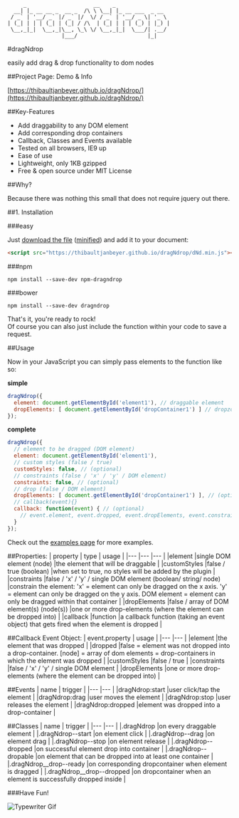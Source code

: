 ```text
     _                     __    _
  __| |_ __ __ _  __ _  /\ \ \__| |_ __ ___  _ __
 / _` | '__/ _` |/ _` |/  \/ / _` | '__/ _ \| '_ \
| (_| | | | (_| | (_| / /\  | (_| | | | (_) | |_) |
 \__,_|_|  \__,_|\__, \_\ \/ \__,_|_|  \___/| .__/
                 |___/                      |_|
```

#dragNdrop

easily add drag & drop functionality to dom nodes

##Project Page: Demo & Info

[https://thibaultjanbeyer.github.io/dragNdrop/](https://thibaultjanbeyer.github.io/dragNdrop/)

##Key-Features

- Add draggability to any DOM element
- Add corresponding drop containers
- Callback, Classes and Events available
- Tested on all browsers, IE9 up
- Ease of use
- Lightweight, only 1KB gzipped
- Free & open source under MIT License

##Why?

Because there was nothing this small that does not require jquery out there.


##1. Installation

###easy

Just [download the file](https://github.com/ThibaultJanBeyer/dragNdrop/blob/master/dist/dragNdrop.js) ([minified](https://github.com/ThibaultJanBeyer/dragNdrop/blob/master/dist/dNd.min.js)) and add it to your document:  
```html
<script src="https://thibaultjanbeyer.github.io/dragNdrop/dNd.min.js"></script>
```

###npm

```
npm install --save-dev npm-dragndrop
```

###bower

```
npm install --save-dev dragndrop
```

That's it, you're ready to rock!  
Of course you can also just include the function within your code to save a request.


##Usage

Now in your JavaScript you can simply pass elements to the function like so:

**simple**
```javascript
dragNdrop({
  element: document.getElementById('element1'), // draggable element
  dropElements: [ document.getElementById('dropContainer1') ] // dropzone (optional)
});
```
**complete**
```javascript
dragNdrop({
  // element to be dragged (DOM element)
  element: document.getElementById('element1'),
  // custom styles (false / true)
  customStyles: false, // (optional)
  // constraints (false / 'x' / 'y' / DOM element)
  constraints: false, // (optional)
  // drop (false / DOM element)
  dropElements: [ document.getElementById('dropContainer1') ], // (optional)
  // callback(event){}
  callback: function(event) { // (optional)
    // event.element, event.dropped, event.dropElements, event.constraints, event.customStyles
  }
});
```
Check out the [examples page](https://thibaultjanbeyer.github.io/dragNdrop/) for more examples.


##Properties:
| property | type | usage |
|--- |--- |--- |
|element |single DOM element (node) |the element that will be draggable |
|customStyles |false / true (boolean) |when set to true, no styles will be added by the plugin |
|constraints |false / 'x' / 'y' / single DOM element (boolean/ string/ node) |constrain the element: 'x' = element can only be dragged on the x axis. 'y' = element can only be dragged on the y axis. DOM element = element can only be dragged within that container |
|dropElements |false / array of DOM element(s) (node(s)) |one or more drop-elements (where the element can be dropped into) |
|callback |function |a callback function (taking an event object) that gets fired when the element is dropped |

##Callback Event Object:
| event.property | usage |
|--- |--- |
|element |the element that was dropped |
|dropped |false = element was not dropped into a drop-container. [node] = array of dom elements = drop-containers in which the element was dropped |
|customStyles |false / true |
|constraints |false / 'x' / 'y' / single DOM element |
|dropElements |one or more drop-elements (where the element can be dropped into) |

##Events
| name | trigger |
|--- |--- |
|dragNdrop:start |user click/tap the element |
|dragNdrop:drag |user moves the element |
|dragNdrop:stop |user releases the element |
|dragNdrop:dropped |element was dropped into a drop-container |

##Classes
| name | trigger |
|--- |--- |
|.dragNdrop |on every draggable element |
|.dragNdrop--start |on element click |
|.dragNdrop--drag |on element drag |
|.dragNdrop--stop |on element release |
|.dragNdrop--dropped |on successful element drop into container |
|.dragNdrop--dropable |on element that can be dropped into at least one container |
|.dragNdrop__drop--ready |on corresponding dropcontainer when element is dragged |
|.dragNdrop__drop--dropped |on dropcontainer when an element is successfully dropped inside |

###Have Fun!

![Typewriter Gif](https://thibaultjanbeyer.github.io/dragNdrop/typewriter.gif)

